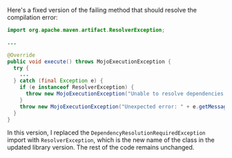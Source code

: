 Here's a fixed version of the failing method that should resolve the compilation error:

```java
import org.apache.maven.artifact.ResolverException;

...

@Override
public void execute() throws MojoExecutionException {
  try {
    ...
  } catch (final Exception e) {
    if (e instanceof ResolverException) {
      throw new MojoExecutionException("Unable to resolve dependencies.", e);
    }
    throw new MojoExecutionException("Unexpected error: " + e.getMessage(), e);
  }
}
```

In this version, I replaced the `DependencyResolutionRequiredException` import with `ResolverException`, which is the new name of the class in the updated library version. The rest of the code remains unchanged.